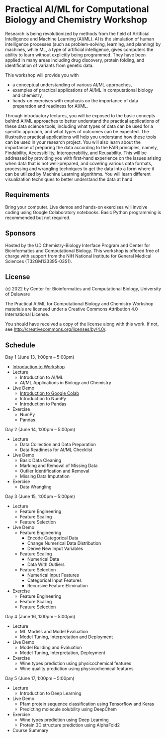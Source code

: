# Practical AI/ML for Computational Biology and Chemistry Workshop

Research is being revolutionized by methods from the field of Artificial Intelligence and Machine Learning (AI/ML). AI is the simulation of human intelligence processes (such as problem-solving, learning, and planning) by machines, while ML, a type of artificial intelligence, gives computers the ability to learn without explicitly being programmed. They have been applied in many areas including drug discovery, protein folding, and identification of variants from genetic data.

This workshop will provide you with

- a conceptual understanding of various AI/ML approaches,
- examples of practical applications of AI/ML in computational biology and chemistry,
- hands-on exercises with emphasis on the importance of data preparation and readiness for AI/ML.

Through introductory lectures, you will be exposed to the basic concepts behind AI/ML approaches to better understand the practical applications of these data science tools, including what types of data can be used for a specific approach, and what types of outcomes can be expected. The illustrative practical applications will help you understand how these tools can be used in your research project. You will also learn about the importance of preparing the data according to the FAIR principles, namely, Findability, Accessibility, Interoperability, and Reusability. This will be addressed by providing you with first-hand experience on the issues arising when data that is not well-prepared, and covering various data formats, processing and wrangling techniques to get the data into a form where it can be utilized by Machine Learning algorithms. You will learn different visualization techniques to better understand the data at hand.

## Requirements

Bring your computer. Live demos and hands-on exercises will involve coding using Google Colaboratory notebooks. Basic Python programming is recommended but not required.

## Sponsors

Hosted by the UD Chemistry-Biology Interface Program and Center for Bioinformatics and Computational Biology. This workshop is offered free of charge with support from the NIH National Institute for General Medical Sciences (T32GM133395-03S1).

## License

(c) 2022 by Center for Bioinformatics and Computational Biology, University of Delaware

The Practical AI/ML for Computational Biology and Chemistry Workshop materials are licensed under a
Creative Commons Attribution 4.0 International License.

You should have received a copy of the license along with this
work. If not, see <http://creativecommons.org/licenses/by/4.0/>.

## Schedule

Day 1 (June 13, 1:00pm – 5:00pm)
- [Introduction to Workshop](Day_1/Lectures/Introduction_to_Workshop.pptx)
- Lecture
  - Introduction to AI/ML
  - AI/ML Applications in Biology and Chemistry
- Live Demo
  - [Introduction to Google Colab](https://colab.research.google.com/github/udel-cbcb/al_ml_workshop/blob/main/Day_1/Live_Demos/Day_1_Live_Demo_1_Introduction_to_Google_Colab.ipynb)
  - Introduction to NumPy
  - Introduction to Pandas
- Exercise
  - NumPy
  - Pandas

Day 2 (June 14, 1:00pm – 5:00pm)
- Lecture
  - Data Collection and Data Preparation
  - Data Readiness for AI/ML Checklist
- Live Demo
  - Basic Data Cleaning
  - Marking and Removal of Missing Data
  - Outlier Identification and Removal
  - Missing Data Imputation
- Exercise
  - Data Wrangling

Day 3 (June 15, 1:00pm – 5:00pm)
- Lecture
  - Feature Engineering
  - Feature Scaling
  - Feature Selection
- Live Demo
  - Feature Engineering
    - Encode Categorical Data
    - Change Numerical Data Distribution
    - Derive New Input Variables
  - Feature Scaling
    - Numerical Data
    - Data With Outliers
  - Feature Selection
    - Numerical Input Features
    - Categorical Input Features
    - Recursive Feature Elimination
- Exercise
  - Feature Engineering
  - Feature Scaling
  - Feature Selection

Day 4 (June 16, 1:00pm – 5:00pm)
- Lecture 
  - ML Models and Model Evaluation
  - Model Tuning, Interpretation and Deployment
- Live Demo
  - Model Building and Evaluation
  - Model Tuning, Interpretation, Deployment
- Exercise
  - Wine types prediction using physicochemical features
  - Wine quality prediction using physicochemical features

Day 5 (June 17, 1:00pm – 5:00pm)
- Lecture 
  - Introduction to Deep Learning
- Live Demo
  - Pfam protein sequence classification using Tensorflow and Keras
  - Predicting molecule solubility using DeepChem
- Exercise
  - Wine types prediction using Deep Learning
  - Protein 3D structure prediction using AlphaFold2
- Course Summary

